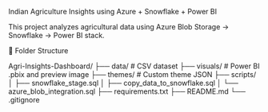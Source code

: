 Indian Agriculture Insights using Azure + Snowflake + Power BI

This project analyzes agricultural data using Azure Blob Storage → Snowflake → Power BI stack.

📁 Folder Structure

Agri-Insights-Dashboard/
├── data/                        # CSV dataset
├── visuals/                    # Power BI .pbix and preview image
├── themes/                     # Custom theme JSON
├── scripts/
│   ├── snowflake_stage.sql
│   ├── copy_data_to_snowflake.sql
│   └── azure_blob_integration.sql
├── requirements.txt
├── README.md
└── .gitignore


